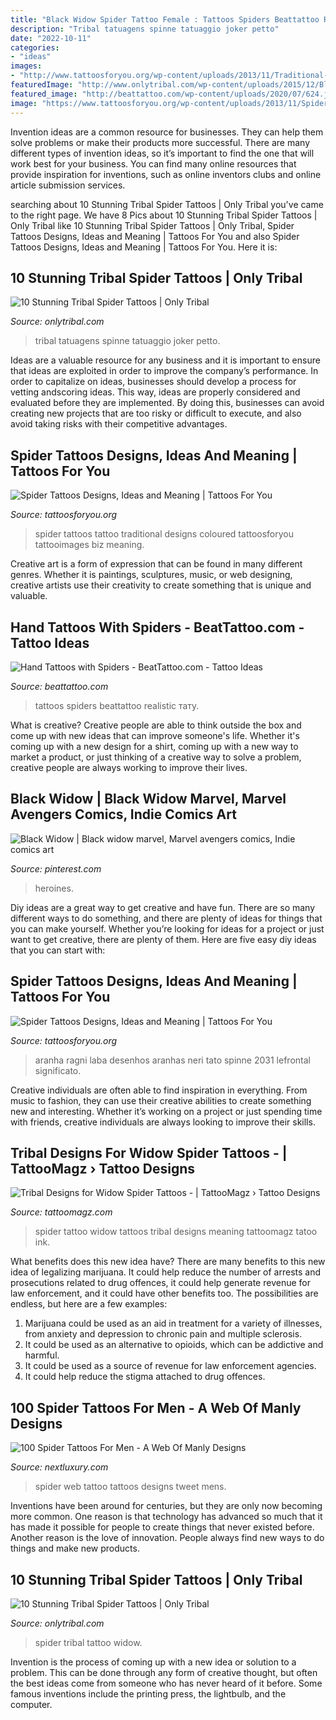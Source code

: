 ```yaml
---
title: "Black Widow Spider Tattoo Female : Tattoos Spiders Beattattoo Realistic тату"
description: "Tribal tatuagens spinne tatuaggio joker petto"
date: "2022-10-11"
categories:
- "ideas"
images:
- "http://www.tattoosforyou.org/wp-content/uploads/2013/11/Traditional-Spider-Tattoo.jpg"
featuredImage: "http://www.onlytribal.com/wp-content/uploads/2015/12/Black-Widow-Spider-Tribal-Tattoo.jpg"
featured_image: "http://beattattoo.com/wp-content/uploads/2020/07/624.jpg"
image: "https://www.tattoosforyou.org/wp-content/uploads/2013/11/Spider-Tattoo-Flash-768x1024.jpg"
---
```



Invention ideas are a common resource for businesses. They can help them solve problems or make their products more successful. There are many different types of invention ideas, so it’s important to find the one that will work best for your business. You can find many online resources that provide inspiration for inventions, such as online inventors clubs and online article submission services.

	

		
searching about 10 Stunning Tribal Spider Tattoos | Only Tribal you've came to the right page. We have 8 Pics about 10 Stunning Tribal Spider Tattoos | Only Tribal like 10 Stunning Tribal Spider Tattoos | Only Tribal, Spider Tattoos Designs, Ideas and Meaning | Tattoos For You and also Spider Tattoos Designs, Ideas and Meaning | Tattoos For You. Here it is:
		
    
## 10 Stunning Tribal Spider Tattoos | Only Tribal

<img loading=lazy src="https://www.onlytribal.com/wp-content/uploads/2015/12/Tribal-Spider-Tattoo-Designs.jpg" onerror="this.onerror=null;this.src='https://tse4.mm.bing.net/th?id=OIP.SzfBdZw6p-XtAy4pDTzDcgHaFs&amp;pid=15.1';" alt="10 Stunning Tribal Spider Tattoos | Only Tribal">

_Source: onlytribal.com_

>tribal tatuagens spinne tatuaggio joker petto. 

	

Ideas are a valuable resource for any business and it is important to ensure that ideas are exploited in order to improve the company’s performance. In order to capitalize on ideas, businesses should develop a process for vetting andscoring ideas. This way, ideas are properly considered and evaluated before they are implemented. By doing this, businesses can avoid creating new projects that are too risky or difficult to execute, and also avoid taking risks with their competitive advantages.

    
## Spider Tattoos Designs, Ideas And Meaning | Tattoos For You

<img loading=lazy src="http://www.tattoosforyou.org/wp-content/uploads/2013/11/Traditional-Spider-Tattoo.jpg" onerror="this.onerror=null;this.src='https://tse1.mm.bing.net/th?id=OIP.UoV-qKJhu7kjo_6Tpw4pQwHaJf&amp;pid=15.1';" alt="Spider Tattoos Designs, Ideas and Meaning | Tattoos For You">

_Source: tattoosforyou.org_

>spider tattoos tattoo traditional designs coloured tattoosforyou tattooimages biz meaning. 

	

Creative art is a form of expression that can be found in many different genres. Whether it is paintings, sculptures, music, or web designing, creative artists use their creativity to create something that is unique and valuable.

    
## Hand Tattoos With Spiders - BeatTattoo.com - Tattoo Ideas

<img loading=lazy src="http://beattattoo.com/wp-content/uploads/2020/07/624.jpg" onerror="this.onerror=null;this.src='https://tse4.mm.bing.net/th?id=OIP.WaAd3FD3JfOJtprotwcGhgHaHS&amp;pid=15.1';" alt="Hand Tattoos with Spiders - BeatTattoo.com - Tattoo Ideas">

_Source: beattattoo.com_

>tattoos spiders beattattoo realistic тату. 

	

What is creative?
Creative people are able to think outside the box and come up with new ideas that can improve someone's life. Whether it's coming up with a new design for a shirt, coming up with a new way to market a product, or just thinking of a creative way to solve a problem, creative people are always working to improve their lives.

    
## Black Widow | Black Widow Marvel, Marvel Avengers Comics, Indie Comics Art

<img loading=lazy src="https://i.pinimg.com/474x/ac/a4/d5/aca4d5f8f39c7729c576185c9b994f0c.jpg" onerror="this.onerror=null;this.src='https://tse2.mm.bing.net/th?id=OIP.qYj2S4Htz8gFVxHPH5--5gAAAA&amp;pid=15.1';" alt="Black Widow | Black widow marvel, Marvel avengers comics, Indie comics art">

_Source: pinterest.com_

>heroines. 

	

Diy ideas are a great way to get creative and have fun. There are so many different ways to do something, and there are plenty of ideas for things that you can make yourself. Whether you’re looking for ideas for a project or just want to get creative, there are plenty of them. Here are five easy diy ideas that you can start with: 

    
## Spider Tattoos Designs, Ideas And Meaning | Tattoos For You

<img loading=lazy src="https://www.tattoosforyou.org/wp-content/uploads/2013/11/Spider-Tattoo-Flash-768x1024.jpg" onerror="this.onerror=null;this.src='https://tse3.mm.bing.net/th?id=OIP.cFcRi3uSv--A_kX-guIpAQHaJ4&amp;pid=15.1';" alt="Spider Tattoos Designs, Ideas and Meaning | Tattoos For You">

_Source: tattoosforyou.org_

>aranha ragni laba desenhos aranhas neri tato spinne 2031 lefrontal significato. 

	

Creative individuals are often able to find inspiration in everything. From music to fashion, they can use their creative abilities to create something new and interesting. Whether it’s working on a project or just spending time with friends, creative individuals are always looking to improve their skills.

    
## Tribal Designs For Widow Spider Tattoos - | TattooMagz › Tattoo Designs

<img loading=lazy src="https://tattoomagz.com/wp-content/uploads/black-widow-tattoo-meaning-spider-tattoos-89148.jpg" onerror="this.onerror=null;this.src='https://tse3.mm.bing.net/th?id=OIP.8ZJuztQXleWsDS66hy1bmgHaP4&amp;pid=15.1';" alt="Tribal Designs for Widow Spider Tattoos - | TattooMagz › Tattoo Designs">

_Source: tattoomagz.com_

>spider tattoo widow tattoos tribal designs meaning tattoomagz tatoo ink. 

	

What benefits does this new idea have?
There are many benefits to this new idea of legalizing marijuana. It could help reduce the number of arrests and prosecutions related to drug offences, it could help generate revenue for law enforcement, and it could have other benefits too. The possibilities are endless, but here are a few examples: 
1. Marijuana could be used as an aid in treatment for a variety of illnesses, from anxiety and depression to chronic pain and multiple sclerosis. 
2. It could be used as an alternative to opioids, which can be addictive and harmful. 
3. It could be used as a source of revenue for law enforcement agencies. 
4. It could help reduce the stigma attached to drug offences.

    
## 100 Spider Tattoos For Men - A Web Of Manly Designs

<img loading=lazy src="http://nextluxury.com/wp-content/uploads/muticolored-spider-on-web-tattoo-for-men-legs.jpg" onerror="this.onerror=null;this.src='https://tse1.mm.bing.net/th?id=OIP.XMGRdJaV90K2pZoYh1mOVQHaHb&amp;pid=15.1';" alt="100 Spider Tattoos For Men - A Web Of Manly Designs">

_Source: nextluxury.com_

>spider web tattoo tattoos designs tweet mens. 

	

Inventions have been around for centuries, but they are only now becoming more common. One reason is that technology has advanced so much that it has made it possible for people to create things that never existed before. Another reason is the love of innovation. People always find new ways to do things and make new products.

    
## 10 Stunning Tribal Spider Tattoos | Only Tribal

<img loading=lazy src="http://www.onlytribal.com/wp-content/uploads/2015/12/Black-Widow-Spider-Tribal-Tattoo.jpg" onerror="this.onerror=null;this.src='https://tse2.mm.bing.net/th?id=OIP.XhguDK3qOyvDEuxG7KtTzgHaJ4&amp;pid=15.1';" alt="10 Stunning Tribal Spider Tattoos | Only Tribal">

_Source: onlytribal.com_

>spider tribal tattoo widow. 

	

Invention is the process of coming up with a new idea or solution to a problem. This can be done through any form of creative thought, but often the best ideas come from someone who has never heard of it before. Some famous inventions include the printing press, the lightbulb, and the computer.

